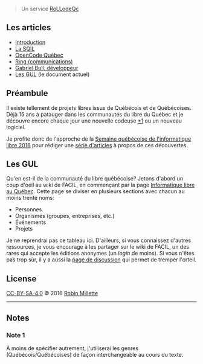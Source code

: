 > Un service [RoLLodeQc][]

## Les articles

* [Introduction][snapshot-rollodeqc-1]
* [La SQIL][snapshot-rollodeqc-2]
* [OpenCode Québec][snapshot-rollodeqc-3]
* [Ring (communications)][snapshot-rollodeqc-4]
* [Gabriel Bull, développeur][snapshot-rollodeqc-5]
* [Les GUL][snapshot-rollodeqc-6] (le document actuel)

## Préambule
Il existe tellement de projets libres issus de Québécois et de Québécoises.
Déjà 15 ans à patauger dans les communautés du libre du Québec et
je découvre encore chaque jour une nouvelle codeuse [*1][] ou un nouveau logiciel.

Je profite donc de l'approche de la
[Semaine québécoise de l'informatique libre 2016][SQIL] pour rédiger
une [série d'articles][snapshot-rollodeqc-1] à propos de ces découvertes.

## Les GUL
Qu'en est-il de la communauté du libre québécoise? Jetons d'abord
un coup d'oeil au wiki de FACIL, en commençant par la page
[Informatique libre au Québec][]. Cette page se diviser en plusieurs
sections avec chacun au moins trente noms:

* Personnes
* Organismes (groupes, entreprises, etc.)
* Événements
* Projets

Je ne reprendrai pas ce tableau ici. D'ailleurs, si vous connaissez
d'autres ressources, je vous encourage à les partager sur le wiki
de FACIL, un des rares qui accepte les éditions anonymes
(un *login* de moins). Si vous n'êtes pas trop sûr, il y a aussi la
[page de discussion][Discussion: informatique libre au Québec] qui
permet de tremper l'orteil.

## License
[CC-BY-SA-4.0][] © 2016 [Robin Millette][]

------

## Notes
### Note 1
À moins de spécifier autrement, j'utiliserai les genres (Québécois/Québécoises)
de façon interchangeable au cours du texte.

[*1]: #note-1
[SQIL]: <http://2016.sqil.info/>
[CC-BY-SA-4.0]: /cc-by-sa
[Robin Millette]: /
[RoLLodeQc]: <http://www.rollodeqc.com/>
[snapshot-rollodeqc-1]: /snapshot-rollodeqc-1
[snapshot-rollodeqc-2]: /snapshot-rollodeqc-2
[snapshot-rollodeqc-3]: /snapshot-rollodeqc-3
[snapshot-rollodeqc-4]: /snapshot-rollodeqc-4
[snapshot-rollodeqc-5]: /snapshot-rollodeqc-5
[snapshot-rollodeqc-6]: /snapshot-rollodeqc-6
[Informatique libre au Québec]: <http://wiki.facil.qc.ca/view/Informatique_libre_au_Qu%C3%A9bec>
[Discussion: informatique libre au Québec]: <http://wiki.facil.qc.ca/view/Discussion:Informatique_libre_au_Qu%C3%A9bec>